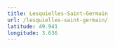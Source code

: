 ```yaml
---
title: Lesquielles-Saint-Germain
url: /lesquielles-saint-germain/
latitude: 49.941
longitude: 3.636
---
```

